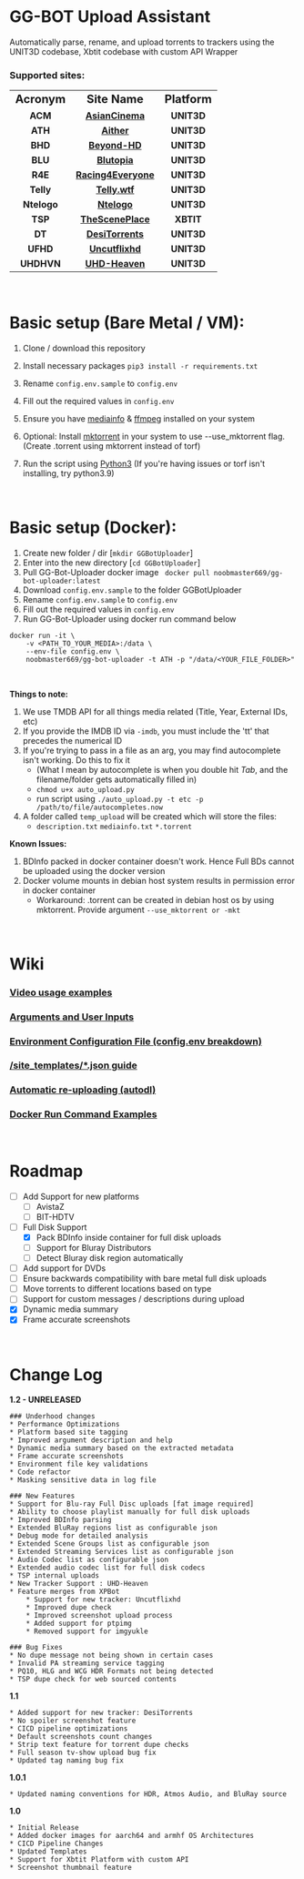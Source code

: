# GG-BOT Upload Assistant
Automatically parse, rename, and upload torrents to trackers using the UNIT3D codebase, Xbtit codebase with custom API Wrapper

### Supported sites:
<table>
    <tbody>
        <tr style="text-align: center; font-size:20px">
            <td><strong>Acronym</strong></td>
            <td><strong>Site Name</strong></td>
            <td><strong>Platform</strong></td>
        </th>
        <tr style="text-align: center">
            <td><strong>ACM</strong></td>
            <td><strong><a href="https://asiancinema.me">AsianCinema</a></strong></td>
            <td><strong>UNIT3D</strong></td>
        </tr>
        <tr style="text-align: center">
            <td><strong>ATH</strong></td>
            <td><strong><a href="https://aither.cc">Aither</a></strong></td>
            <td><strong>UNIT3D</strong></td>
        </tr>
        <tr style="text-align: center">
            <td><strong>BHD</strong></td>
            <td><strong><a href="https://beyond-hd.me">Beyond-HD</a></strong></td>
            <td><strong>UNIT3D</strong></td>
        </tr>
        <tr style="text-align: center">
            <td><strong>BLU</strong></td>
            <td><strong><a href="https://blutopia.xyz">Blutopia</a></strong></td>
            <td><strong>UNIT3D</strong></td>
        </tr>
        <tr style="text-align: center">
            <td><strong>R4E</strong></td>
            <td><strong><a href="https://racing4everyone.eu">Racing4Everyone</a></strong></td>
            <td><strong>UNIT3D</strong></td>
        </tr>
        <tr style="text-align: center">
            <td><strong>Telly</strong></td>
            <td><strong><a href="https://telly.wtf">Telly.wtf</a></strong></td>
            <td><strong>UNIT3D</strong></td>
        </tr>
        <tr style="text-align: center">
            <td><strong>Ntelogo</strong></td>
            <td><strong><a href="https://ntelogo.org">Ntelogo</a></strong></td>
            <td><strong>UNIT3D</strong></td>
        </tr>
        <tr style="text-align: center">
            <td><strong>TSP</strong></td>
            <td><strong><a href="https://thesceneplace.com/">TheScenePlace</a></strong></td>
            <td><strong>XBTIT</strong></td>
        </tr>
        <tr style="text-align: center">
            <td><strong>DT</strong></td>
            <td><strong><a href="https://desitorrents.rocks/">DesiTorrents</a></strong></td>
            <td><strong>UNIT3D</strong></td>
        </tr>
        <tr style="text-align: center">
            <td><strong>UFHD</strong></td>
            <td><strong><a href="https://uncutflixhd.com/">Uncutflixhd</a></strong></td>
            <td><strong>UNIT3D</strong></td>
        </tr>
        <tr style="text-align: center">
            <td><strong>UHDHVN</strong></td>
            <td><strong><a href="https://uhd-heaven.xyz/">UHD-Heaven</a></strong></td>
            <td><strong>UNIT3D</strong></td>
        </tr>
    </tbody>
</table>

<br>

<!-- Basic setup -->
# Basic setup (Bare Metal / VM):
1. Clone / download this repository
2. Install necessary packages ```pip3 install -r requirements.txt```
3. Rename `config.env.sample` to `config.env`
4. Fill out the required values in `config.env`
5. Ensure you have [mediainfo](https://mediaarea.net/en/MediaInfo/Download/Ubuntu) & [ffmpeg](https://ffmpeg.org/download.html) installed on your system
6. Optional: Install [mktorrent](https://github.com/pobrn/mktorrent) in your system to use --use_mktorrent flag. (Create .torrent using mktorrent instead of torf)
7. Run the script using [Python3](https://www.python.org/downloads/) (If you're having issues or torf isn't installing, try python3.9)
   
   <br>

# Basic setup (Docker):
1. Create new folder / dir [`mkdir GGBotUploader`]
2. Enter into the new directory [`cd GGBotUploader`]
3. Pull GG-Bot-Uploader docker image ``` docker pull noobmaster669/gg-bot-uploader:latest```
4. Download `config.env.sample` to the folder GGBotUploader
5. Rename `config.env.sample` to `config.env`
6. Fill out the required values in `config.env`
7. Run GG-Bot-Uploader using docker run command below 
```
docker run -it \
    -v <PATH_TO_YOUR_MEDIA>:/data \
    --env-file config.env \
    noobmaster669/gg-bot-uploader -t ATH -p "/data/<YOUR_FILE_FOLDER>"
```
   <br /> 

**Things to note:**
1. We use TMDB API for all things media related (Title, Year, External IDs, etc)
2. If you provide the IMDB ID via ```-imdb```, you must include the 'tt' that precedes the numerical ID
3. If you're trying to pass in a file as an arg, you may find autocomplete isn't working. Do this to fix it
    * (What I mean by autocomplete is when you double hit *Tab*, and the filename/folder gets automatically filled in)
    * ```chmod u+x auto_upload.py```
    * run script using ```./auto_upload.py -t etc -p /path/to/file/autocompletes.now```
4. A folder called ``temp_upload`` will be created which will store the files:
    * ```description.txt``` ```mediainfo.txt``` ```*.torrent```

**Known Issues:**
1. BDInfo packed in docker container doesn't work. Hence Full BDs cannot be uploaded using the docker version
2. Docker volume mounts in debian host system results in permission error in docker container
    * Workaround: .torrent can be created in debian host os by using mktorrent. Provide argument `--use_mktorrent or -mkt`

<br>

# Wiki
### [Video usage examples](https://gitlab.com/gg-bot/gg-bot-uploader/-/wikis/Video-examples)
### [Arguments and User Inputs](https://gitlab.com/gg-bot/gg-bot-uploader/-/wikis/Arguments-and-User-Inputs)
### [Environment Configuration File (config.env breakdown)](https://gitlab.com/gg-bot/gg-bot-uploader/-/wikis/Environment-Configuration-File)
### [/site_templates/*.json guide](https://gitlab.com/gg-bot/gg-bot-uploader/-/wikis/Tracker-Templates)
### [Automatic re-uploading (autodl)](https://gitlab.com/gg-bot/gg-bot-uploader/-/wikis/autodl-irssi-automatic-re-uploading)
### [Docker Run Command Examples](https://gitlab.com/gg-bot/gg-bot-uploader/-/wikis/Docker-Run-Command-Examples)

<br>

# Roadmap
- [ ] Add Support for new platforms
    - [ ] AvistaZ
    - [ ] BIT-HDTV
- [ ] Full Disk Support
    - [X] Pack BDInfo inside container for full disk uploads
    - [ ] Support for Bluray Distributors
    - [ ] Detect Bluray disk region automatically
- [ ] Add support for DVDs
- [ ] Ensure backwards compatibility with bare metal full disk uploads 
- [ ] Move torrents to different locations based on type
- [ ] Support for custom messages / descriptions during upload
- [x] Dynamic media summary
- [x] Frame accurate screenshots

<br>

# Change Log
**1.2 - UNRELEASED**

    ### Underhood changes
    * Performance Optimizations
    * Platform based site tagging
    * Improved argument description and help
    * Dynamic media summary based on the extracted metadata
    * Frame accurate screenshots
    * Environment file key validations
    * Code refactor
    * Masking sensitive data in log file

    ### New Features
    * Support for Blu-ray Full Disc uploads [fat image required]
    * Ability to choose playlist manually for full disk uploads
    * Improved BDInfo parsing
    * Extended BluRay regions list as configurable json
    * Debug mode for detailed analysis
    * Extended Scene Groups list as configurable json
    * Extended Streaming Services list as configurable json
    * Audio Codec list as configurable json
    * Extended audio codec list for full disk codecs
    * TSP internal uploads
    * New Tracker Support : UHD-Heaven
    * Feature merges from XPBot
        * Support for new tracker: Uncutflixhd
        * Improved dupe check
        * Improved screenshot upload process
        * Added support for ptpimg
        * Removed support for imgyukle

    ### Bug Fixes
    * No dupe message not being shown in certain cases
    * Invalid PA streaming service tagging
    * PQ10, HLG and WCG HDR Formats not being detected
    * TSP dupe check for web sourced contents

**1.1**

    * Added support for new tracker: DesiTorrents 
    * No spoiler screenshot feature
    * CICD pipeline optimizations
    * Default screenshots count changes
    * Strip text feature for torrent dupe checks
    * Full season tv-show upload bug fix
    * Updated tag naming bug fix

**1.0.1**

    * Updated naming conventions for HDR, Atmos Audio, and BluRay source

**1.0**

    * Initial Release
    * Added docker images for aarch64 and armhf OS Architectures
    * CICD Pipeline Changes
    * Updated Templates
    * Support for Xbtit Platform with custom API
    * Screenshot thumbnail feature
